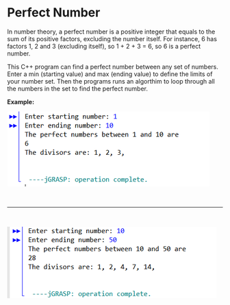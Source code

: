 # Perfect Number
In number theory, a perfect number is a positive integer that equals to the sum of its positive factors, excluding the number itself.
For instance, 6 has factors 1, 2 and 3 (excluding itself), so 1 + 2 + 3 = 6, so 6 is a perfect number.

This C++ program can find a perfect number between any set of numbers. Enter a min (starting value) and max (ending value) to define the limits of your number set. Then the programs runs an algorthim to loop through all the numbers in the set to find the perfect number.

<b> Example: </b>

![alt-text](Perfect_Number_6.PNG)

<br>
<hr>
<br>

![alt-text](Perfect_Number_28.PNG)

